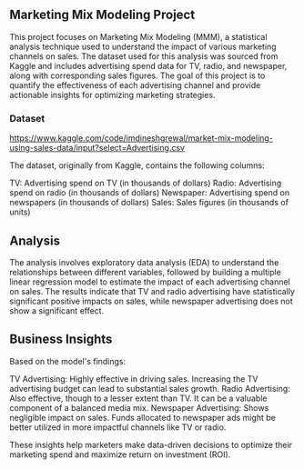 ## Marketing Mix Modeling Project

This project focuses on Marketing Mix Modeling (MMM), a statistical analysis technique used to understand the impact of various marketing channels on sales. The dataset used for this analysis was sourced from Kaggle and includes advertising spend data for TV, radio, and newspaper, along with corresponding sales figures. The goal of this project is to quantify the effectiveness of each advertising channel and provide actionable insights for optimizing marketing strategies.

### Dataset
https://www.kaggle.com/code/imdineshgrewal/market-mix-modeling-using-sales-data/input?select=Advertising.csv

The dataset, originally from Kaggle, contains the following columns:

TV: Advertising spend on TV (in thousands of dollars)
Radio: Advertising spend on radio (in thousands of dollars)
Newspaper: Advertising spend on newspapers (in thousands of dollars)
Sales: Sales figures (in thousands of units)

## Analysis
The analysis involves exploratory data analysis (EDA) to understand the relationships between different variables, followed by building a multiple linear regression model to estimate the impact of each advertising channel on sales. The results indicate that TV and radio advertising have statistically significant positive impacts on sales, while newspaper advertising does not show a significant effect.

## Business Insights
Based on the model's findings:

TV Advertising: Highly effective in driving sales. Increasing the TV advertising budget can lead to substantial sales growth.
Radio Advertising: Also effective, though to a lesser extent than TV. It can be a valuable component of a balanced media mix.
Newspaper Advertising: Shows negligible impact on sales. Funds allocated to newspaper ads might be better utilized in more impactful channels like TV or radio.

These insights help marketers make data-driven decisions to optimize their marketing spend and maximize return on investment (ROI).

